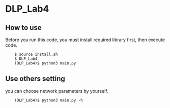 # DLP_Lab4

## How to use 

Before you run this code, you must install required library first, then execute code.

```
    $ source install.sh
    $ DLP_Lab4
    (DLP_Lab4)$ python3 main.py
```

## Use others setting 

you can choose network parameters by yourself.

```
    (DLP_Lab4)$ python3 main.py -h
```